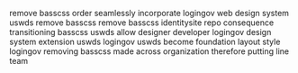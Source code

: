 remove basscss order seamlessly incorporate logingov web design system uswds remove basscss remove basscss identitysite repo consequence transitioning basscss uswds allow designer developer logingov design system extension uswds logingov uswds become foundation layout style logingov removing basscss made across organization therefore putting line team